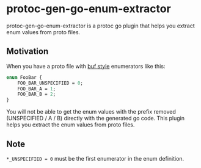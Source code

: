 # protoc-gen-go-enum-extractor
protoc-gen-go-enum-extractor is a protoc go plugin that helps you extract enum values from proto files.

## Motivation
When you have a proto file with [buf style](https://buf.build/docs/best-practices/style-guide) enumerators like this:
```proto
enum FooBar {
    FOO_BAR_UNSPECIFIED = 0;
    FOO_BAR_A = 1;
    FOO_BAR_B = 2;
}
```
You will not be able to get the enum values with the prefix removed (UNSPECIFIED / A / B) directly with the generated go code. This plugin helps you extract the enum values from proto files.

## Note
`*_UNSPECIFIED = 0` must be the first enumerator in the enum definition.